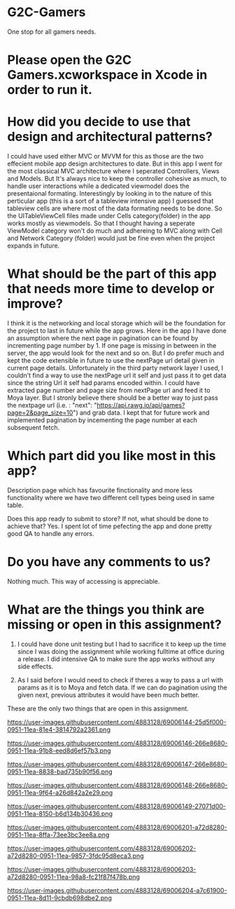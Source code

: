 # G2C-Gamers
One stop for all gamers needs.

# Please open the G2C Gamers.xcworkspace in Xcode in order to run it.

# How did you decide to use that design and architectural patterns?

I could have used either MVC or MVVM for this as those are the two effecient mobile app design architectures to date. But in this app I went for the most classical MVC architecture where I seperated Controllers, Views and Models. But It's always nice to keep the controller cohesive as much, to handle user interactions while a dedicated viewmodel does the presentaional formating. 
Interestingly by looking in to the nature of this perticular app (this is a sort of a tableview intensive app) I guessed that tableview cells are where most of the data formating needs to be done. So the UITableViewCell files made under Cells category(folder) in the app works mostly as viewmodels. So that I thought having a seperate ViewModel category won't do much and adhereing to MVC along with Cell and Network Category (folder) would just be fine even when the project expands in future.

# What should be the part of this app that needs more time to develop or improve?

I think it is the networking and local storage which will be the foundation for the project to last in future while the app grows.
Here in the app I have done an assumption where the next page in pagination can be found by incrementing page number by 1. If one page is missing in between in the server, the app would look for the next and so on. 
But I do prefer much and kept the code extensible in future to use the nextPage url detail given in current page details. Unfortunately in the third party network layer I used, I couldn't find a way to use the nextPage url it self and just pass it to get data since the string Url it self had params encoded within.
I could have extracted page number and page size from nextPage url and feed it to Moya layer. But I stronly believe there should be a better way to just pass the nextpage url (i.e. : "next": "https://api.rawg.io/api/games?page=2&page_size=10") and grab data. I kept that for future work and implemented pagination by incementing the page number at each subsequent fetch.

# Which part did you like most in this app?

Description page which has favourite finctionality and more less functionality where we have two different cell types being used in same table.

Does this app ready to submit to store? If not, what should be done to achieve that?
Yes. I spent lot of time pefecting the app and done pretty good QA to handle any errors.

# Do you have any comments to us?

Nothing much. This way of accessing is appreciable.

# What are the things you think are missing or open in this assignment?

1. I could have done unit testing but I had to sacrifice it to keep up the time since I was doing the assignment while working fulltime at office during a release. I did intensive QA to make sure the app works without any side effects.

2. As I said before I would need to check if theres a way to pass a url with params as it is to Moya and fetch data. If we can do pagination using the given next, previous attributes it would have been much better.

These are the only two things that are open in this assignment.

https://user-images.githubusercontent.com/4883128/69006144-25d5f000-0951-11ea-81e4-3814792a2361.png

https://user-images.githubusercontent.com/4883128/69006146-266e8680-0951-11ea-91b8-eed8d6ef57b3.png

https://user-images.githubusercontent.com/4883128/69006147-266e8680-0951-11ea-8838-bad735b90f56.png

https://user-images.githubusercontent.com/4883128/69006148-266e8680-0951-11ea-9f64-a26d842a2e29.png

https://user-images.githubusercontent.com/4883128/69006149-27071d00-0951-11ea-8150-b6d134b30436.png

https://user-images.githubusercontent.com/4883128/69006201-a72d8280-0951-11ea-8ffa-73ee3bc3ee8a.png

https://user-images.githubusercontent.com/4883128/69006202-a72d8280-0951-11ea-9857-3fdc95d8eca3.png

https://user-images.githubusercontent.com/4883128/69006203-a72d8280-0951-11ea-98a8-fc21f87f478b.png

https://user-images.githubusercontent.com/4883128/69006204-a7c61900-0951-11ea-8d11-9cbdb698dbe2.png



